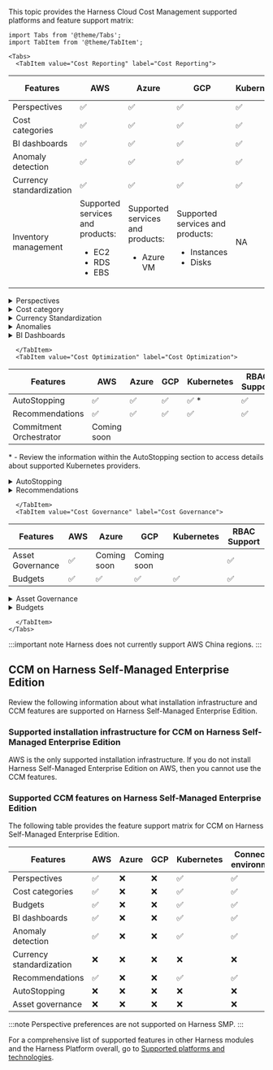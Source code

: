 This topic provides the Harness Cloud Cost Management supported platforms and feature support matrix: 


```mdx-code-block
import Tabs from '@theme/Tabs';
import TabItem from '@theme/TabItem';
```
```mdx-code-block
<Tabs>
  <TabItem value="Cost Reporting" label="Cost Reporting">
```

| **Features** | **AWS** | **Azure** | **GCP** | **Kubernetes** | **RBAC Support** |
| --- | --- | --- | --- | --- | --- |
|Perspectives | ✅  | ✅  | ✅  | ✅  | ✅ |
|Cost categories | ✅  | ✅  | ✅  | ✅ | |
|BI dashboards |✅  |✅ | ✅ | ✅ | ✅ |
|Anomaly detection  | ✅ | ✅ | ✅ | ✅ | ✅ |
|Currency standardization | ✅ | ✅ | ✅ | ✅ | ✅ |
|Inventory management | Supported services and products: <ul><li>EC2</li><li> RDS</li><li>EBS</li></ul> | Supported services and products: <ul><li>Azure VM</li></ul>| Supported services and products: <ul><li>Instances</li><li> Disks</li></ul> | NA | Managed through Dashboards |

<details>
<summary>Perspectives</summary>


### Feature summary
Different stakeholders in an organization care about different slices of your cloud data. Perspectives allow you to monitor the slice of data you are interested in. It also shows contextual recommendations and anomalies, tying in real time alerting and budgets to the specific style of data.

### Benefits

- Perspectives can help you monitor cloud costs, tie them back to optimization opportunities, and set budget to govern costs along with reporting and alerting capabilities.
- Single pane of glass across multiple cloud and cluster costs.
- Slice and dice data across multiple dimensions across cloud providers. 
- Deep resource-level visibility for K8s and ECS clusters. 

### Prerequisites
Any of the following CCM cloud connectors in a healthy state:
  - AWS
  - GCP
  - Azure 
  - K8s 

### Supported Integrations

 Terraform support - _coming soon_

### Supported Platforms
  - SaaS
  - SMP

### Notes
  - Upper limit of 10,000 perspectives 
  - Resource-level granularity is not feasible in cloud perspectives
  - Perspective Preferences
    - Not supported for Azure and Kubernetes
    - RBAC is not supported
  - Data level and connector level RBAC is not supported
  - The total cost displayed on the perspective list page is pre-computed (performed once per day) and could potentially deviate from the real-time costs presented within the perspective.

### Documentation link

 [Perspectives overview](/docs/category/perspectives)


</details>

<details>
<summary>Cost category</summary>

### Feature summary
Cost categories are a rule-based engine that attaches additional metadata to categorize cloud spending. Enabling organizations to align costs with context most relevant to their showback and chargeback models.

Cost categories also enable you to reshare specific costs (Shared) with different sharing strategies.

### Benefits

- Contextualize cloud spending 
- Cost sharing to manage shared/ common pool resources 

### Prerequisites
Any of the following CCM cloud connectors in a healthy state:

- AWS
- GCP
- Azure 
- K8s 

### Supported Platforms

- SaaS
- SMP

### Notes

- Maximum limits

  - Cost Buckets: 1000
  - Shared Buckets: 10

- Dashboard limitations

  - Any changes to the cost categories will only be reflective for the current month data onwards. Historical data will point to the state of cost categories at that point in time.  
  - Cost category metadata attribution doesn’t work for any historical data, it is only from the point of cost category creation. 
  - Not supported in dashboards for cluster, AWS, GCP & Azure models. Only supported in the **Unified** Model. 
  - Shared cost data attribution of cost categories doesn’t flow into dashboards.

- Perspectives limitations
  - Perspectives always rely on the current state of cost categories, everything is generated dynamically real-time.
  - Sharing of unallocated costs among cost buckets is not supported


### Documentation link

 [Cost Categories overview](/docs/cloud-cost-management/use-ccm-cost-reporting/ccm-cost-categories/ccm-cost-categories)


</details>

<details>
<summary>Currency Standardization</summary>


### Feature summary
Currency standardization allows you to view your cloud spend data in the currency of your choice. It provides more consistent, easy-to-consume, and meaningful cloud analytics across the entire business.

### Benefits
If you have cloud provider bills in different currencies, currency standardization helps you normalize all costs into a single currency of your choice. 

### Supported Platforms
- SaaS

### Notes

- After standardizing the currency, historical cluster data is not backfilled automatically. Today a support request has to be raised to replay/backfill data.
- You can configure your preferred currency only once. It can't be updated later.
- The currency symbol in dashboards don't change, but the cost values are displayed in the preferred currency.
- Only 15 currencies are supported
- Default currency conversion factor is picked up from the CUR and falls back to public API. 
- Option to change currency conversion factor. The new factor will be used to:

  - Reflect current month’s data and new data for cloud
  - Reflect current day’s data and new data for cluster
- Currency representation based on locale. Default is `en-us` locale.
- After configuring it may take up to 24 hours for the converted value to be displayed.

### Documentation link

[Set up currency preferences](/docs/cloud-cost-management/use-ccm-cost-reporting/currency-preferences)


</details>

<details>
<summary>Anomalies</summary>

### Feature summary
Anomaly detection helps detect unusual spending patterns in your clusters costs and cloud accounts. Cloud cost anomaly detection can be used as a tool to keep cloud costs under control. It also provides alerting capabilities (email and Slack) so that stakeholders are notified of each anomaly that's detected.

### Benefits
* **Early detection of unusual expenses**: Anomaly detection can quickly identify unusual spending patterns or unexpected costs. This early detection allows businesses to address potential issues promptly, preventing further financial losses.
* **Realtime alerting**: This can help relevant teams get notified proactively.

### Prerequisites
Any of the following CCM cloud connectors in a healthy state:

- AWS
- GCP
- Azure 
- K8s 

### Supported Platforms

- SaaS
- SMP

### Notes

- CCM detects anomalies only for the following time series:

  - Clusters: cluster name, namespaces
  - AWS: Account, Service, Usage Type 
  - GCP: Projects, Products and SKUs
  - Azure: Subscription ID, Service Name, and Resources

- Anomaly are detected once every 24 hours
- Anomaly are detected in one of the two cases:

  - Actual cost - Predicted Cost > $75
  - Actual Cost / Predicted Cost >= 1.25X

### Documentation link

 [Detect cloud cost anomalies](/docs/cloud-cost-management/use-ccm-cost-reporting/detect-cloud-cost-anomalies-with-ccm)

</details>

<details>
<summary>BI Dashboards</summary>

### Feature summary
Custom dashboards enable you to leverage the full functionality of BI platform backed by the simple data models exposed by Cloud Cost Management. 

### Benefits
- **Data Visualization**: BI Dashboards allows users to create interactive and visually appealing dashboards and reports. This makes it easier for users to understand complex data sets and gain insights.

- **Real-time Data Access**: BI Dashboards enables users to access real-time data from various cloud sources. This ensures that users are making decisions based on the most up-to-date information.

- **Data Exploration and Discovery**: BI Dashboards provides a powerful and user-friendly interface that empowers users to explore and analyze data on their own. Users can easily drill down into specific data points, apply filters, and perform ad-hoc analysis.

### Prerequisites
Any of the following CCM cloud connectors in a healthy state:

- AWS
- GCP
- Azure 
- K8s 

### Supported Platforms
- SaaS
- SMP

### Notes
The following data can be consumed through dashboards: 

- AWS 
- GCP 
- Azure 
- Cluster 
  - ECS
  - K8s 
- Inventory 
  - EC2
  - RDS
  - EBS
  - Instances
  - Disks
  - Azure VM 
- Recommendations 
- Autostopping savings (Coming soon) 

### Documentation link

 [Dashboards](/docs/category/dashboards)

</details>


```mdx-code-block
  </TabItem>
  <TabItem value="Cost Optimization" label="Cost Optimization">
```
| **Features** | **AWS** | **Azure** | **GCP** | **Kubernetes** | **RBAC Support** |
| --- | --- | --- | --- | --- | --- |
|AutoStopping | ✅  | ✅  | ✅  | ✅ \*  | ✅ |
|Recommendations | ✅  | ✅  | ✅  | ✅ | ✅ |
|Commitment Orchestrator | Coming soon | |  |  |  |

\* - Review the information within the AutoStopping section to access details about supported Kubernetes providers.
<details>
<summary>AutoStopping</summary>


### Feature summary

  AutoStopping Rules offer a seamless way to optimize your non-production resources, ensuring they are active only when needed, and inactive when idle. With the added advantage of orchestrating workloads on spot instances, interruptions due to spot interruptions become a thing of the past. By implementing AutoStopping Rules:
  
  - Eliminate unnecessary expenses incurred from allowing unused cloud VMs remain active.
  - Slash non-production cloud expenditures by a remarkable 70%.

### Benefits

   - Ability to stop idle cloud resources intelligently.
   - Supports various traffic sources such as HTTP, and TCP.
   - Supports fixed schedules.
   - Supports dry run mode for initial evaluation.
   - Major cloud providers such as AWS, GCP, and Azure are supported.

### Supported Configurations

#### AWS
  
##### EC2 VM
  - EC2 VMs behind ALB running HTTP(s) workloads
    - On-demand & Spot support
  - EC2 standalone VMs running HTTP(s) workloads (Proxy)
    - On-demand & Spot support
  - EC2 standalone VMs with SSH/RDP access (Proxy)  

  
##### AutoScaling groups

AutoScaling groups behind ALB running HTTP(s) workloads
  - On-demand & spot support
    - Spot support using ASG’s multiple instance type support
    
##### RDS
  RDS  connect using AutoStopping proxy

##### ECS
  ECS tasks running HTTP(s) workloads behind ALB

#### Azure
  
##### Azure VMs
  - Azure VMs behind App gateway running HTTP(s) workloads
    - On-demand support
    - Supports only AppGateway V2
  - Standalone Azure VMs running HTTP(s) workloads
    - On-demand support
    - Requires AutoStopping proxy

  <br></br> 
  
#### GCP
  
##### Compute Engine
  - Compute Engine standalone VM running HTTP(s) workloads
    - On-demand support
    - Requires AutoStopping proxy
  - Compute Engine standalone VM running SSH/RDP
    - On-demand support
    - Requires AutoStopping proxy for RDP/SSH direct connect

#### Instance Groups
  Standalone instance group VMs running HTTP(s) workloads

#### Kubernetes
##### Supported k8s providers

- EKS
  - Node pool mode
  - Fargate mode
- AKS
- GKE
  - Node pool mode
  - AutoPilot mode
- Kops

:::important note
Harness does not currently support importing a VM for AutoStopping proxy creation. Harness will provision the AutoStopping proxy.
:::

##### Supported resources
  - Deployment
  - Statefulset


##### Supported ingress controllers for Kubernetes AutoStopping

The following table lists the ingress controllers supported for Kubernetes AutoStopping:

|                            |                                                                    | |
| -------------------------- | ------------------------------------------------------------------ | --- |
| **Ingress Controller**     | **Extent of Support**                                              | - |
| Nginx ingress controller   | Full                                                    | - |
| HAProxy ingress controller | Full                                                    | - |
| Traefik as ingress gateway | Partial | Supported using ingress routes and manually configured middlewares|
| Istio as API gateway       | Full                                                    | - |
| Ambassador as API gateway  | Partial                          | Supported by manually editing the mapping|



:::important note
The supported Kubernetes version for AutoStopping is 1.19 or higher.
:::


### **Supported Integrations** 

  - API
  - Terraform

:::important note
Harness does not currently support proxy provisioning via Terraform.

:::

### **Supported Platforms**
  - SaaS

### **Documentation link** 

 [AutoStopping rules](/docs/category/autostopping-rules)

</details>

<details>
<summary>Recommendations</summary>


### Feature summary
CCM provides recommendations for your ECS clusters, workloads, node pools, Azure VMs, and AWS EC2 instances. Recommendations are also generated for asset governance policies. These recommendations show you resource optimization opportunities to potentially reduce your monthly spending.

The recommendations are computed by analyzing the past utilization of CPU and memory of your workload. The implementation uses a histogram method to compute the recommendations.

### Benefits
* **Cost optimisation**: With recommendations you can get an overview of the potential cost savings on resources across your infrastructure.
  
* **Automated workflow**: Automatically generated recommendations based on your past utilization data and trends.

* **Ticketing integration**: Allows you to easily manage all the recommendations and facilitates comprehensive tracking of recommendation lifecycles across the system. CCM offers Jira and ServiceNow as the ticketing tools to manage all the recommendations within CCM. You are also provided with an option to ignore the recommendation if it is not applicable. 

### Prerequisites
- Kubernetes connectors are required for workload and node pool recommendations 
- AWS, Azure connectors with inventory management enabled. 

### Supported use cases
- AWS EC2 
- Azure VMs 
- K8s Cluster 
- Workload 
- Nodepool 
- ECS Service 
- Governance 

### Supported Platforms
- SaaS
- SMP

### Notes
- After onboarding the cloud or cluster connectors to CCM, it may take up to 48 hours for the recommendations to appear in the platform.
- Azure VM, AWS EC2 Recommendations are pulled in from the Azure advisor & AWS cost optimizer respectively 
  - Memory metrics are not considered when these recommendations are computed 
- Workload recommendations
  - 15% buffer to the recommended resources by default
  - CPU limits are not recommended by the platform 

- The following labels are used to process node pool recommendations. Make sure to add one of the labels listed below for the respective cloud providers:

 - Amazon Web Services (AWS)
   - `eks.amazonaws.com/nodegroup​`
   - `alpha.eksctl.io/nodegroup-name`​
   - `node-pool-name​`
   - `kops.k8s.io/instancegroup`

 - Google Cloud Platform (GCP)
   - `cloud.google.com/gke-nodepool`
   - `node-pool-name`​
   - `kops.k8s.io/instancegroup`

 - Microsoft Azure
   - `Agentpool​`
   - `node-pool-name​`
   - `kops.k8s.io/instancegroup`

- Potential savings

  - For Node pool recommendations, CCM uses public pricing to calculate costs.
  - For Workload and ECS recommendations, CCM uses the last day cost available from cluster data.
  - For EC2 and Azure VM recommendations, CCM fetches the values provided by the Cloud Provider themselves.

- GCP VM recommendations are not supported 
- Notifications are not supported for recommendations

### Documentation link

[Recommendations](/docs/category/recommendations)

</details>


```mdx-code-block
  </TabItem>
  <TabItem value="Cost Governance" label="Cost Governance">
```

| **Features** | **AWS** | **Azure** | **GCP** | **Kubernetes** | **RBAC Support** |
| --- | --- | --- | --- | --- | --- |
|Asset Governance | ✅  | Coming soon | Coming soon |   | ✅ |
|Budgets | ✅  | ✅  | ✅  | ✅ | ✅ |

<details>
<summary>Asset Governance</summary>

 ### Feature summary

   Achieve a state of well managed cloud through a Governance-as-Code approach with real-time enforcement and auto-remediation.

 ### Benefits

   - Powered by the open-source [Cloud Custodian](https://cloudcustodian.io/) project, backed by CNCF.
   - Supports structured policies in YAML format, simplifying ad-hoc cloud-specific scripts.
   - Supports a wide range of out-of-the-box [cloud resource types](https://cloudcustodian.io/docs/aws/resources/index.html#aws-reference).
   - Pre-packaged with sample policies which can be used to detect orphan and under utilized resources, for select resource types.
   - Provides automated recommendations for addressing low utilization. Recommendations lifecycle is managed by Jira.
   - Ability to execute policies in dry run mode.
   - Supports cost calculation for EC2, RDS, EBS, and EBS snapshots.

### Prerequisites

  A CCM cloud connector (AWS) that has the required permissions.

### Supported usecases

  - Identify cloud resources that are either orphaned or underutilized based on defined conditions. For example, display RDS instances with storage usage below 10% with a specific tag.
  - Set up enforcements that automatically trigger corrective measures upon condition fulfillment. This applies to individual rules, multiple rules, and rule sets across various accounts and regions. For example, configure an enforcement to automatically power down EC2 instances during off-peak hours, ensuring large-scale remediation.
  - Send a notification through Slack or call a webhook when policy conditions are met.

### Supported Integrations

  - API
  - Jira
  - AIDA
  - RBAC

### Supported Configurations
  - AWS
  - Azure (Coming soon)
  - GCP (Coming soon)
  
### Supported Platforms
  - SaaS

### Notes

  - Cost correlation is available only for specific cloud resource types.
  - The presented cost savings are estimated based on approximate monthly costs for the respective group of resources.
  - Limit on number of custom rules - 300
  - Limit on number of target accounts per enforcement - 200
  - Limit on number of target regions in an enforcement - 30
  - Limit on number of rules in rule sets - 30
  - Limit on number of policies in an enforcement - 30
  - Limit on number of rule sets in an enforcement - 30

### Documentation link 

[Asset Governance](/docs/category/asset-governance/)

</details>

<details>
<summary>Budgets</summary>


### Feature summary
Harness CCM Budgets allow you to set custom budgets and receive alerts when your costs exceed (or are forecasted to exceed) your budget. You can create budgets for Harness Applications and clusters along with Budget groups. Audit trail is supported for budgets and budget groups. 

### Benefits
* **Alerts and notification**s: Support for email and slack alerts to effectively monitor your customized budgets, ensuring your costs align with your anticipated targets.

* **Budget grouping**: Allows you to categorize and organize budgets into distinct and logical groups based on specific criteria. 

* **Budget support for various time ranges**: Allows you to establish financial limits for specific periods.

* **Set budgets for forecasted costs**: Allows you to project future expenditures for better financial management.

### Prerequisites
* Any of the following CCM cloud connectors in a healthy state:

  - AWS
  - GCP
  - Azure 
  - K8s 

* All budgets are linked to a perspectives, at least one perspective is required. 

### Supported Platforms

  - SaaS
  - SMP

### Notes
#### Budgets

- Budget breached for all weekly, monthly, yearly budgets are checked only once a day to send out notifications. 
- Budget breached for daily budgets are checked every hour.
- Perspective can’t be edited once a budget is created. Fields such as `budget period` and `start time` can’t be modified.

#### Budget Groups
 - All attributes of the budgets need to be same for them to be part of a budget group.
 - A budget can be part of only one budget group.
 - Cascading type can’t be modified for the budget group. 
 - Except for `budget period` and `start time`, budget settings within budget group for individual budgets can be modified. 

### Documentation link

[Budgets](/docs/category/budgets)

</details>



```mdx-code-block
  </TabItem>
</Tabs>
```
:::important note
Harness does not currently support AWS China regions.
:::


## CCM on Harness Self-Managed Enterprise Edition

Review the following information about what installation infrastructure and CCM features are supported on Harness Self-Managed Enterprise Edition. 

### Supported installation infrastructure for CCM on Harness Self-Managed Enterprise Edition

AWS is the only supported installation infrastructure. If you do not install Harness Self-Managed Enterprise Edition on AWS, then you cannot use the CCM features. 

### Supported CCM features on Harness Self-Managed Enterprise Edition

The following table provides the feature support matrix for CCM on Harness Self-Managed Enterprise Edition. 
  
| **Features** | **AWS** | **Azure** | **GCP** | **Kubernetes** | **Connected environment** | **Air-gapped environment** |
| --- | --- | --- | --- | --- | --- | --- |
|Perspectives | ✅  | ❌ | ❌ | ✅ | ✅ | ✅ |
|Cost categories | ✅  | ❌ | ❌ | ✅ | ✅ | ✅ |
|Budgets | ✅ | ❌ | ❌ | ✅ | ✅ | ✅ | ✅ |
|BI dashboards |✅  | ❌ | ❌ | ✅ | ✅ | ✅ |
|Anomaly detection  | ✅ | ❌ | ❌ | ✅ | ✅ | ✅ |
|Currency standardization | ❌ | ❌ | ❌ | ❌ | ❌ | ❌ |
|Recommendations |✅ | ❌ | ❌ | ✅ | ✅ | ✅ |
|AutoStopping | ❌ | ❌ | ❌ | ❌ | ❌ | ❌ |
|Asset governance | ❌ | ❌ | ❌ | ❌ | ❌ | ❌ |


:::note
Perspective preferences are not supported on Harness SMP.
:::

For a comprehensive list of supported features in other Harness modules and the Harness Platform overall, go to [Supported platforms and technologies](/docs/get-started/supported-platforms-and-technologies.md).

